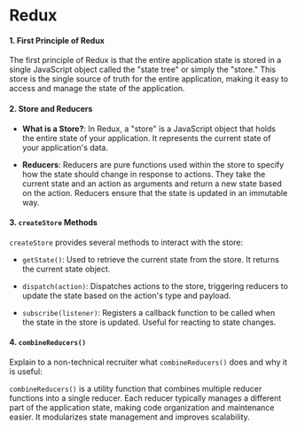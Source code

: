 # Redux

#### 1. First Principle of Redux

The first principle of Redux is that the entire application state is stored in a single JavaScript object called the "state tree" or simply the "store." This store is the single source of truth for the entire application, making it easy to access and manage the state of the application.

#### 2. Store and Reducers

- **What is a Store?**: In Redux, a "store" is a JavaScript object that holds the entire state of your application. It represents the current state of your application's data.

- **Reducers**: Reducers are pure functions used within the store to specify how the state should change in response to actions. They take the current state and an action as arguments and return a new state based on the action. Reducers ensure that the state is updated in an immutable way.

#### 3. `createStore` Methods

`createStore` provides several methods to interact with the store:

- `getState()`: Used to retrieve the current state from the store. It returns the current state object.

- `dispatch(action)`: Dispatches actions to the store, triggering reducers to update the state based on the action's type and payload.

- `subscribe(listener)`: Registers a callback function to be called when the state in the store is updated. Useful for reacting to state changes.

#### 4. `combineReducers()`

Explain to a non-technical recruiter what `combineReducers()` does and why it is useful:

`combineReducers()` is a utility function that combines multiple reducer functions into a single reducer. Each reducer typically manages a different part of the application state, making code organization and maintenance easier. It modularizes state management and improves scalability.
